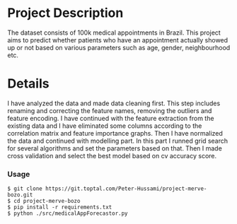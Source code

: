 # Project Description

The dataset consists of 100k medical appointments in Brazil. This project aims to predict whether patients who have an appointment actually showed up or not based on various parameters such as age, gender, neighbourhood etc.

# Details

I have analyzed the data and made data cleaning first. This step includes renaming and correcting the feature names, removing the outliers and feature encoding. I have continued with the feature extraction from the existing data and I have eliminated some columns according to the correlation matrix and feature importance graphs. Then I have normalized the data and continued with modelling part. In this part I runned grid search for several algorithms and set the parameters based on that. Then I made cross validation and select the best model based on cv accuracy score. 

### Usage
```
$ git clone https://git.toptal.com/Peter-Hussami/project-merve-bozo.git
$ cd project-merve-bozo
$ pip install -r requirements.txt
$ python ./src/medicalAppForecastor.py
```
